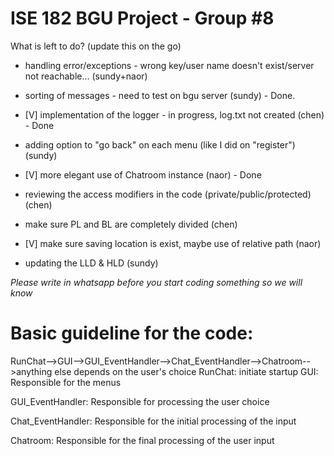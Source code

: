 # ISE 182 BGU Project - Group #8


What is left to do? (update this on the go)

- handling error/exceptions - wrong key/user name doesn't exist/server not reachable... (sundy+naor)

- sorting of messages - need to test on bgu server (sundy) - Done.

- [V] implementation of the logger - in progress, log.txt not created (chen) - Done

- adding option to "go back" on each menu (like I did on "register") (sundy)

- [V] more elegant use of Chatroom instance (naor) - Done

- reviewing the access modifiers in the code (private/public/protected) (chen)

- make sure PL and BL are completely divided (chen)

- [V] make sure saving location is exist, maybe use of relative path (naor)

- updating the LLD & HLD (sundy)

*Please write in whatsapp before you start coding something so we will know*

# Basic guideline for the code:
RunChat-->GUI-->GUI_EventHandler-->Chat_EventHandler-->Chatroom-->anything else depends on the user's choice
RunChat: initiate startup
GUI: Responsible for the menus

GUI_EventHandler: Responsible for processing the user choice

Chat_EventHandler: Responsible for the initial processing of the input

Chatroom: Responsible for the final processing of the user input

